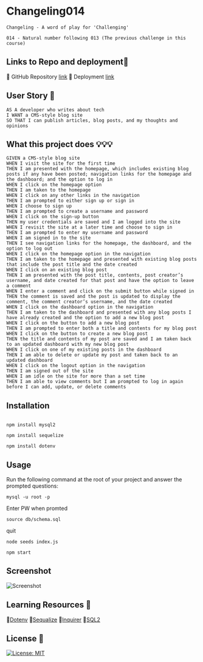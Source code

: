 # Changeling014

```Changeling - A word of play for 'Challenging'```

```014 - Natural number following 013 (The previous challenge in this course)```

## Links to Repo and deployment📌

🔸 GitHub Repository [link](https://github.com/jmdg1023/Changeling014)
🔸 Deployment [link]()



## User Story 👨

```http
AS A developer who writes about tech
I WANT a CMS-style blog site
SO THAT I can publish articles, blog posts, and my thoughts and opinions

```


## What this project does 💡💡💡
```
GIVEN a CMS-style blog site
WHEN I visit the site for the first time
THEN I am presented with the homepage, which includes existing blog posts if any have been posted; navigation links for the homepage and the dashboard; and the option to log in
WHEN I click on the homepage option
THEN I am taken to the homepage
WHEN I click on any other links in the navigation
THEN I am prompted to either sign up or sign in
WHEN I choose to sign up
THEN I am prompted to create a username and password
WHEN I click on the sign-up button
THEN my user credentials are saved and I am logged into the site
WHEN I revisit the site at a later time and choose to sign in
THEN I am prompted to enter my username and password
WHEN I am signed in to the site
THEN I see navigation links for the homepage, the dashboard, and the option to log out
WHEN I click on the homepage option in the navigation
THEN I am taken to the homepage and presented with existing blog posts that include the post title and the date created
WHEN I click on an existing blog post
THEN I am presented with the post title, contents, post creator’s username, and date created for that post and have the option to leave a comment
WHEN I enter a comment and click on the submit button while signed in
THEN the comment is saved and the post is updated to display the comment, the comment creator’s username, and the date created
WHEN I click on the dashboard option in the navigation
THEN I am taken to the dashboard and presented with any blog posts I have already created and the option to add a new blog post
WHEN I click on the button to add a new blog post
THEN I am prompted to enter both a title and contents for my blog post
WHEN I click on the button to create a new blog post
THEN the title and contents of my post are saved and I am taken back to an updated dashboard with my new blog post
WHEN I click on one of my existing posts in the dashboard
THEN I am able to delete or update my post and taken back to an updated dashboard
WHEN I click on the logout option in the navigation
THEN I am signed out of the site
WHEN I am idle on the site for more than a set time
THEN I am able to view comments but I am prompted to log in again before I can add, update, or delete comments
```


## Installation
```npm init

npm install mysql2

npm install sequelize

npm install dotenv
```


## Usage
Run the following command at the root of your project and answer the prompted questions:

```mysql -u root -p```

Enter PW when promted

```source db/schema.sql```

quit

```node seeds index.js```

```npm start```



## Screenshot
![Screenshot](./)




## Learning Resources 🔗

🔸[Dotenv](https://www.npmjs.com/package/dotenv)
🔸[Sequalize](https://www.npmjs.com/package/sequelize)
🔸[Inquirer](https://www.npmjs.com/package/inquirer)
🔸[SQL2](https://www.npmjs.com/package/mysql2)




## License 📜

[![License: MIT](https://img.shields.io/badge/License-MIT-yellow.svg)](https://github.com/mecuboi/my-profile-website/blob/main/LICENSE)